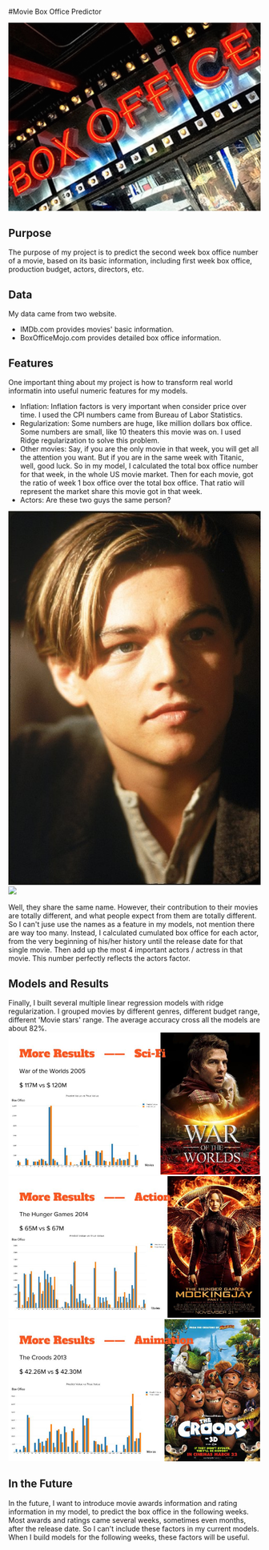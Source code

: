 #Movie Box Office Predictor

![](https://raw.githubusercontent.com/Hongtian22/capstone_project/master/Pics/hollywood-box-office-collection-earning-records-hit-flop-movies-list-231181951%20copy.jpg)

## Purpose
The purpose of my project is to predict the second week box office number of a movie, based on its basic information, including first week box office, production budget, actors, directors, etc.


## Data

My data came from two website.    
- IMDb.com provides movies' basic information.    
- BoxOfficeMojo.com provides detailed box office information.


## Features
One important thing about my project is how to transform real world informatin into useful numeric features for my models. 
- Inflation: Inflation factors is very important when consider price over time. I used the CPI numbers came from Bureau of Labor Statistics.
- Regularization: Some numbers are huge, like million dollars box office. Some numbers are small, like 10 theaters this movie was on. I used Ridge regularization to solve this problem.
- Other movies:  Say, if you are the only movie in that week, you will get all the attention you want. But if you are in the same week with Titanic, well, good luck. So in my model, I calculated the total box office number for that week, in the whole US movie market. Then for each movie, got the ratio of week 1 box office over the total box office. That ratio will represent the market share this movie got in that week.
- Actors: Are these two guys the same person?   

![](https://raw.githubusercontent.com/Hongtian22/capstone_project/master/Pics/MV5BMjE1NzI2NzgzMV5BMl5BanBnXkFtZTcwNTAwOTYwMw%40%40._V1__SX1394_SY749_.jpg)
![](https://raw.githubusercontent.com/Hongtian22/capstone_project/master/Pics/revenant%E2%80%93il-redivivo.jpg)    

Well, they share the same name. However, their contribution to their movies are totally different, and what people expect from them are totally different. So I can't juse use the names as a feature in my models, not mention there are way too many. Instead, I calculated cumulated box office for each actor, from the very beginning of his/her history until the release date for that single movie. Then add up the most 4 important actors / actress in that movie. This number perfectly reflects the actors factor. 


## Models and Results
Finally, I built several multiple linear regression models with ridge regularization. I grouped movies by different genres, different budget range, different 'Movie stars' range. The average accuracy cross all the models are about 82%.      
![](https://raw.githubusercontent.com/Hongtian22/capstone_project/master/Pics/movie.jpg)
![](https://raw.githubusercontent.com/Hongtian22/capstone_project/master/Pics/movie1.jpg)
![](https://raw.githubusercontent.com/Hongtian22/capstone_project/master/Pics/movie2.jpg)

## In the Future

In the future, I want to introduce movie awards information and rating information in my model, to predict the box office in the following weeks.   
Most awards and ratings came several weeks, sometimes even months, after the release date. So I can't include these factors in my current models. When I build models for the following weeks, these factors will be useful.






